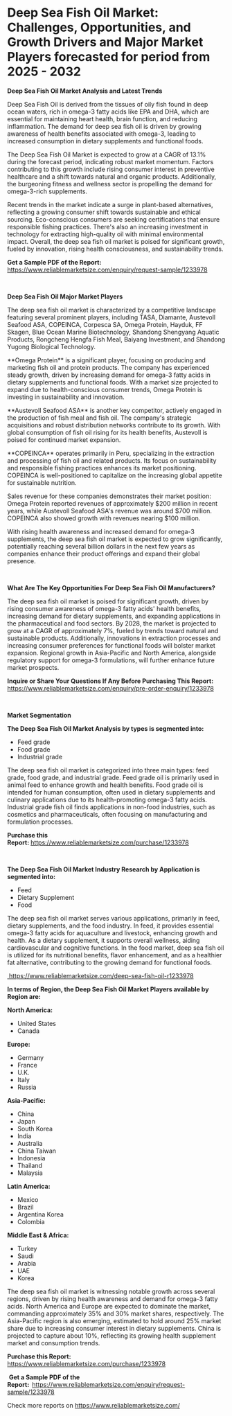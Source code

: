 <p><h1>Deep Sea Fish Oil Market: Challenges, Opportunities, and Growth Drivers and Major Market Players forecasted for period from 2025 - 2032</h1></p><p><strong>Deep Sea Fish Oil Market Analysis and Latest Trends</strong></p>
<p><p>Deep Sea Fish Oil is derived from the tissues of oily fish found in deep ocean waters, rich in omega-3 fatty acids like EPA and DHA, which are essential for maintaining heart health, brain function, and reducing inflammation. The demand for deep sea fish oil is driven by growing awareness of health benefits associated with omega-3, leading to increased consumption in dietary supplements and functional foods.</p><p>The Deep Sea Fish Oil Market is expected to grow at a CAGR of 13.1% during the forecast period, indicating robust market momentum. Factors contributing to this growth include rising consumer interest in preventive healthcare and a shift towards natural and organic products. Additionally, the burgeoning fitness and wellness sector is propelling the demand for omega-3-rich supplements.</p><p>Recent trends in the market indicate a surge in plant-based alternatives, reflecting a growing consumer shift towards sustainable and ethical sourcing. Eco-conscious consumers are seeking certifications that ensure responsible fishing practices. There's also an increasing investment in technology for extracting high-quality oil with minimal environmental impact. Overall, the deep sea fish oil market is poised for significant growth, fueled by innovation, rising health consciousness, and sustainability trends.</p></p>
<p><strong>Get a Sample PDF of the Report:&nbsp;</strong> <a href="https://www.reliablemarketsize.com/enquiry/request-sample/1233978?utm_campaign=2111&utm_medium=2&utm_source=Github&utm_content=ia&utm_term=30012025&utm_id=deep-sea-fish-oil">https://www.reliablemarketsize.com/enquiry/request-sample/1233978</a></p>
<p>&nbsp;</p>
<p><strong>Deep Sea Fish Oil Major Market Players</strong></p>
<p><p>The deep sea fish oil market is characterized by a competitive landscape featuring several prominent players, including TASA, Diamante, Austevoll Seafood ASA, COPEINCA, Corpesca SA, Omega Protein, Hayduk, FF Skagen, Blue Ocean Marine Biotechnology, Shandong Shengyang Aquatic Products, Rongcheng Hengfa Fish Meal, Baiyang Investment, and Shandong Yugong Biological Technology.</p><p>**Omega Protein** is a significant player, focusing on producing and marketing fish oil and protein products. The company has experienced steady growth, driven by increasing demand for omega-3 fatty acids in dietary supplements and functional foods. With a market size projected to expand due to health-conscious consumer trends, Omega Protein is investing in sustainability and innovation.</p><p>**Austevoll Seafood ASA** is another key competitor, actively engaged in the production of fish meal and fish oil. The company's strategic acquisitions and robust distribution networks contribute to its growth. With global consumption of fish oil rising for its health benefits, Austevoll is poised for continued market expansion.</p><p>**COPEINCA** operates primarily in Peru, specializing in the extraction and processing of fish oil and related products. Its focus on sustainability and responsible fishing practices enhances its market positioning. COPEINCA is well-positioned to capitalize on the increasing global appetite for sustainable nutrition.</p><p>Sales revenue for these companies demonstrates their market position: Omega Protein reported revenues of approximately $200 million in recent years, while Austevoll Seafood ASA's revenue was around $700 million. COPEINCA also showed growth with revenues nearing $100 million. </p><p>With rising health awareness and increased demand for omega-3 supplements, the deep sea fish oil market is expected to grow significantly, potentially reaching several billion dollars in the next few years as companies enhance their product offerings and expand their global presence.</p></p>
<p>&nbsp;</p>
<p><strong>What Are The Key Opportunities For Deep Sea Fish Oil Manufacturers?</strong></p>
<p><p>The deep sea fish oil market is poised for significant growth, driven by rising consumer awareness of omega-3 fatty acids' health benefits, increasing demand for dietary supplements, and expanding applications in the pharmaceutical and food sectors. By 2028, the market is projected to grow at a CAGR of approximately 7%, fueled by trends toward natural and sustainable products. Additionally, innovations in extraction processes and increasing consumer preferences for functional foods will bolster market expansion. Regional growth in Asia-Pacific and North America, alongside regulatory support for omega-3 formulations, will further enhance future market prospects.</p></p>
<p><strong>Inquire or Share Your Questions If Any Before Purchasing This Report:</strong> <a href="https://www.reliablemarketsize.com/enquiry/pre-order-enquiry/1233978?utm_campaign=2111&utm_medium=2&utm_source=Github&utm_content=ia&utm_term=30012025&utm_id=deep-sea-fish-oil">https://www.reliablemarketsize.com/enquiry/pre-order-enquiry/1233978</a></p>
<p>&nbsp;</p>
<p><strong>Market Segmentation</strong></p>
<p><strong>The Deep Sea Fish Oil Market Analysis by types is segmented into:</strong></p>
<p><ul><li>Feed grade</li><li>Food grade</li><li>Industrial grade</li></ul></p>
<p><p>The deep sea fish oil market is categorized into three main types: feed grade, food grade, and industrial grade. Feed grade oil is primarily used in animal feed to enhance growth and health benefits. Food grade oil is intended for human consumption, often used in dietary supplements and culinary applications due to its health-promoting omega-3 fatty acids. Industrial grade fish oil finds applications in non-food industries, such as cosmetics and pharmaceuticals, often focusing on manufacturing and formulation processes.</p></p>
<p><strong>Purchase this Report:&nbsp;</strong><a href="https://www.reliablemarketsize.com/purchase/1233978?utm_campaign=2111&utm_medium=2&utm_source=Github&utm_content=ia&utm_term=30012025&utm_id=deep-sea-fish-oil">https://www.reliablemarketsize.com/purchase/1233978</a></p>
<p>&nbsp;</p>
<p><strong>The Deep Sea Fish Oil Market Industry Research by Application is segmented into:</strong></p>
<p><ul><li>Feed</li><li>Dietary Supplement</li><li>Food</li></ul></p>
<p><p>The deep sea fish oil market serves various applications, primarily in feed, dietary supplements, and the food industry. In feed, it provides essential omega-3 fatty acids for aquaculture and livestock, enhancing growth and health. As a dietary supplement, it supports overall wellness, aiding cardiovascular and cognitive functions. In the food market, deep sea fish oil is utilized for its nutritional benefits, flavor enhancement, and as a healthier fat alternative, contributing to the growing demand for functional foods.</p></p>
<p><a href="https://www.reliablemarketsize.com/deep-sea-fish-oil-r1233978?utm_campaign=2111&utm_medium=2&utm_source=Github&utm_content=ia&utm_term=30012025&utm_id=deep-sea-fish-oil">&nbsp;https://www.reliablemarketsize.com/deep-sea-fish-oil-r1233978</a></p>
<p><strong>In terms of Region, the Deep Sea Fish Oil Market Players available by Region are:</strong></p>
<p>
    <p> <strong> North America: </strong>
        <ul>
            <li>United States</li>
            <li>Canada</li>
        </ul>
        </p> 
    <p> <strong> Europe: </strong>
        <ul>
            <li>Germany</li>
            <li>France</li>
            <li>U.K.</li>
            <li>Italy</li>
            <li>Russia</li>
        </ul>
        </p> 
    <p> <strong> Asia-Pacific: </strong>
        <ul>
            <li>China</li>
            <li>Japan</li>
            <li>South Korea</li>
            <li>India</li>
            <li>Australia</li>
            <li>China Taiwan</li>
            <li>Indonesia</li>
            <li>Thailand</li>
            <li>Malaysia</li>
        </ul>
        </p> 
    <p> <strong> Latin America: </strong>
        <ul>
            <li>Mexico</li>
            <li>Brazil</li>
            <li>Argentina Korea</li>
            <li>Colombia</li>
        </ul>
        </p> 
    <p> <strong> Middle East & Africa: </strong>
        <ul>
            <li>Turkey</li>
            <li>Saudi</li>
            <li>Arabia</li>
            <li>UAE</li>
            <li>Korea</li>
        </ul>
    </p>
    </p>
<p><p>The deep sea fish oil market is witnessing notable growth across several regions, driven by rising health awareness and demand for omega-3 fatty acids. North America and Europe are expected to dominate the market, commanding approximately 35% and 30% market shares, respectively. The Asia-Pacific region is also emerging, estimated to hold around 25% market share due to increasing consumer interest in dietary supplements. China is projected to capture about 10%, reflecting its growing health supplement market and consumption trends.</p></p>
<p><strong>Purchase this Report: </strong><a href="https://www.reliablemarketsize.com/purchase/1233978?utm_campaign=2111&utm_medium=2&utm_source=Github&utm_content=ia&utm_term=30012025&utm_id=deep-sea-fish-oil">https://www.reliablemarketsize.com/purchase/1233978</a></p>
<p>&nbsp;<strong>Get a Sample PDF of the Report:&nbsp;&nbsp;</strong><a href="https://www.reliablemarketsize.com/enquiry/request-sample/1233978?utm_campaign=2111&utm_medium=2&utm_source=Github&utm_content=ia&utm_term=30012025&utm_id=deep-sea-fish-oil">https://www.reliablemarketsize.com/enquiry/request-sample/1233978</a></p>
<p><strong></strong></p>
<p>Check more reports on <a href="https://www.reliablemarketsize.com/?utm_campaign=2111&utm_medium=2&utm_source=Github&utm_content=ia&utm_term=30012025&utm_id=deep-sea-fish-oil">https://www.reliablemarketsize.com/</a></p>